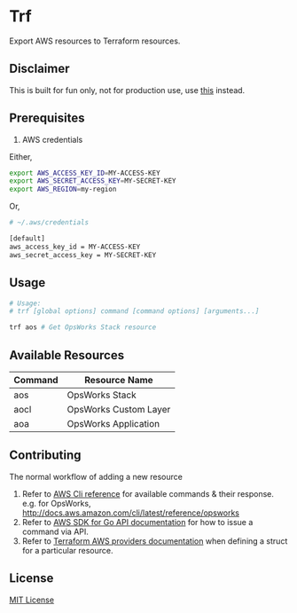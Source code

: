 # Trf

Export AWS resources to Terraform resources.

## Disclaimer

This is built for fun only, not for production use, use [this](https://github.com/dtan4/terraforming) instead.

## Prerequisites

1. AWS credentials

  Either,

  ```bash
  export AWS_ACCESS_KEY_ID=MY-ACCESS-KEY
  export AWS_SECRET_ACCESS_KEY=MY-SECRET-KEY
  export AWS_REGION=my-region
  ```

  Or,

  ```bash
  # ~/.aws/credentials

  [default]
  aws_access_key_id = MY-ACCESS-KEY
  aws_secret_access_key = MY-SECRET-KEY
  ```

## Usage

```bash
# Usage:
# trf [global options] command [command options] [arguments...]

trf aos # Get OpsWorks Stack resource
```

## Available Resources

| Command | Resource Name          |
|---------|------------------------|
| aos     | OpsWorks Stack         |
| aocl    | OpsWorks Custom Layer  |
| aoa     | OpsWorks Application   |

## Contributing

The normal workflow of adding a new resource

1. Refer to [AWS Cli reference](http://docs.aws.amazon.com/cli/latest/reference/) for available commands & their response. e.g. for OpsWorks, http://docs.aws.amazon.com/cli/latest/reference/opsworks
2. Refer to [AWS SDK for Go API documentation](http://docs.aws.amazon.com/sdk-for-go/api/service/) for how to issue a command via API.
3. Refer to [Terraform AWS providers documentation](https://www.terraform.io/docs/providers/aws/) when defining a struct for a particular resource.

## License

[MIT License](https://opensource.org/licenses/MIT)
